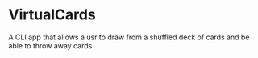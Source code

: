# VirtualCards
A CLI app that allows a usr to draw from a shuffled deck of cards and be able to throw away cards
